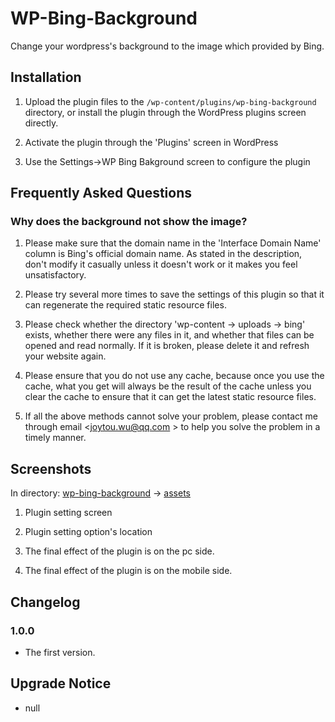 # WP-Bing-Background
Change your wordpress's background to the image which provided by Bing.

## Installation

1. Upload the plugin files to the `/wp-content/plugins/wp-bing-background` directory, or install the plugin through the WordPress plugins screen directly.

2. Activate the plugin through the 'Plugins' screen in WordPress

3. Use the Settings->WP Bing Bakground screen to configure the plugin

## Frequently Asked Questions 

### Why does the background not show the image? 

1. Please make sure that the domain name in the 'Interface Domain Name' column is Bing's official domain name. As stated in the description, don't modify it casually unless it doesn't work or it makes you feel unsatisfactory.

2. Please try several more times to save the settings of this plugin so that it can regenerate the required static resource files.

3. Please check whether the directory 'wp-content -> uploads -> bing' exists, whether there were any files in it, and whether that files can be opened and read normally. If it is broken, please delete it and refresh your website again.

4. Please ensure that you do not use any cache, because once you use the cache, what you get will always be the result of the cache unless you clear the cache to ensure that it can get the latest static resource files.

5. If all the above methods cannot solve your problem, please contact me through email <joytou.wu@qq.com > to help you solve the problem in a timely manner.

## Screenshots

In directory: <a href="./wp-bing-background/">wp-bing-background</a> -> <a href="./wp-bing-background/assets/">assets</a>

1. Plugin setting screen

2. Plugin setting option's location

3. The final effect of the plugin is on the pc side.

4. The final effect of the plugin is on the mobile side.

## Changelog 

### 1.0.0

* The first version.

## Upgrade Notice

- null
